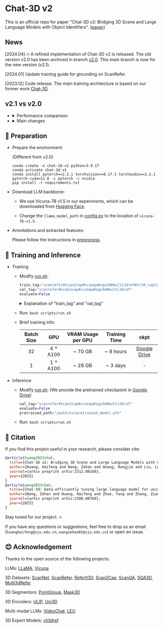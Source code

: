 # Chat-3D v2

This is an official repo for paper "Chat-3D v2: Bridging 3D Scene and Large Language Models with Object Identifiers". 
[[paper](https://arxiv.org/abs/2312.08168)]


## News

[2024.04] 🔥 A refined implementation of Chat-3D v2 is released. The old version v2.0 has been archived in branch [v2.0](https://github.com/Chat-3D/Chat-3D-v2/tree/v2.0). This main branch is now for the new version (v2.1).

[2024.01] Update training guide for grounding on ScanRefer.

[2023.12] Code release. The main training architecture is based on our former work [Chat-3D](https://github.com/Chat-3D/Chat-3D).

## v2.1 vs v2.0

- <details>
  <summary>Performance comparison</summary>

  <small>

  |      	| [ScanRefer](https://github.com/daveredrum/ScanRefer) 	|         	| [ScanQA](https://github.com/ATR-DBI/ScanQA) 	|        	|  [Scan2Cap](https://github.com/daveredrum/Scan2Cap) 	|            	| [Multi3dRefer](https://github.com/3dlg-hcvc/M3DRef-CLIP) 	|        	| [SQA3D](https://github.com/SilongYong/SQA3D) 	|
  |:----:	|:---------:	|:-------:	|:------:	|:------:	|:---------:	|:----------:	|:------------:	|:------:	|:-----:	|
  |      	|  Acc@0.25 	| Acc@0.5 	|  CIDEr 	| B-4 	| CIDEr@0.5 	| B-4@0.5 	|    F1@0.25   	| F1@0.5 	|   EM  	|
  | v2.0 	|    35.9   	|   30.4  	|  77.1  	|   7.3  	|    28.1   	|    15.5    	|       -      	|    -   	|   -   	|
  | **v2.1** 	|   **42.5**    	|  **38.4**   	|  **87.6**  	|  **14.0**  	|   **63.9**    	|    **31.8**    	|     **45.1**     	|  **41.6**  	| **54.7**  	|

  </small>

  <sub> All results of v2.1 are evaluated on the same model without finetuning on specific tasks.</sub>


- <details>
  <summary>Main changes</summary>

  - LLM backbone: Vicuna v0 -> [Vicuna v1.5](https://github.com/lm-sys/FastChat/blob/main/docs/vicuna_weights_version.md) + LoRA finetuning

  - Training scheme: three-stage training -> one-stage joint training

  - Segmentor: [PointGroup](https://github.com/dvlab-research/PointGroup) -> [Mask3D](https://github.com/JonasSchult/Mask3D)
  
  - Code Optimization:
    - batch size: 1 -> 32
    - Simpler training and evaluating process

## 🔨 Preparation

- Prepare the environment:
  
  (Different from v2.0)
  ```shell
  conda create -n chat-3d-v2 python=3.9.17
  conda activate chat-3d-v2
  conda install pytorch==2.2.1 torchvision==0.17.1 torchaudio==2.2.1 pytorch-cuda=11.8 -c pytorch -c nvidia
  pip install -r requirements.txt
  ```
  
- Download LLM backbone:
  -  We use Vicuna-7B v1.5 in our experiments, which can be downloaded from [Hugging Face](https://huggingface.co/lmsys/vicuna-7b-v1.5).

  - Change the `llama_model_path` in [config.py](./scripts/config.py) to the location of `vicuna-7b-v1.5`.
  

- Annotations and extracted features:
  
  Please follow the instructions in [preprocess](preprocess/).


## 🤖 Training and Inference

- Training
  - Modify [run.sh](scripts/run.sh):
    ```python
    train_tag="scanrefer#scan2cap#scanqa#sqa3d#multi3dref#nr3d_caption#obj_align"
    val_tag="scanrefer#scan2cap#scanqa#sqa3d#multi3dref"
    evaluate=False
    ```

    <details>
    <summary> Explanation of "train_tag" and "val_tag" </summary>

    - Use `#` to seperate different datasets

    - Datasets:
      - `scanrefer`: [ScanRefer](https://github.com/daveredrum/ScanRefer) Dataset
      - `scan2cap`: [Scan2Cap](https://github.com/daveredrum/Scan2Cap) Dataset
      - `scanqa`: [ScanQA](https://github.com/ATR-DBI/ScanQA) Dataset
      - `sqa3d`: [SQA3D](https://github.com/SilongYong/SQA3D) Dataset
      - `multi3dref`: [Multi3dRefer](https://github.com/3dlg-hcvc/M3DRef-CLIP) Dataset_
      - `nr3d_caption`: A captioning dataset originated from [Nr3D](https://github.com/referit3d/referit3d).
      - `obj_align`: A dataset originated from ScanRefer to align the object identifiers with object tokens.
    
    - You can try different combination of training datasets or add costumized datasets.

    </details>
  - Run: `bash scripts/run.sh`

  - Brief training info:

    | Batch Size | GPU | VRAM Usage per GPU | Training Time | ckpt |
    | :---: | :---: | :---: | :---: | :---: |
    | 32 | 4 * A100 | ~ 70 GB | ~ 8 hours | [Google Drive](https://drive.google.com/file/d/1hv-N-p9tm6nhoe6tlbZANgxYIjuVvX1n/view?usp=sharing) |
    | 1 | 1 * A100 | ~ 28 GB | ~ 3 days | - |


- Inference
  
  - Modify [run.sh](scripts/run.sh): (We provide the pretrained checkpoint in [Google Drive](https://drive.google.com/drive/folders/19wOjXYjca6w3JRVzbbFMgwiQj6kd6MXQ?usp=drive_link))
  
    ```python
    val_tag="scanrefer#scan2cap#scanqa#sqa3d#multi3dref"
    evaluate=False
    pretrained_path="/path/to/pretrained_model.pth"
    ```
  
  - Run: `bash scripts/run.sh`
  

## 📄 Citation

If you find this project useful in your research, please consider cite:
```BibTeX
@article{huang2023chat,
  title={Chat-3D v2: Bridging 3D Scene and Large Language Models with Object Identifiers},
  author={Huang, Haifeng and Wang, Zehan and Huang, Rongjie and Liu, Luping and Cheng, Xize and Zhao, Yang and Jin, Tao and Zhao, Zhou},
  journal={arXiv preprint arXiv:2312.08168},
  year={2023}
}
@article{wang2023chat,
  title={Chat-3d: Data-efficiently tuning large language model for universal dialogue of 3d scenes},
  author={Wang, Zehan and Huang, Haifeng and Zhao, Yang and Zhang, Ziang and Zhao, Zhou},
  journal={arXiv preprint arXiv:2308.08769},
  year={2023}
}
```

Stay tuned for our project. 🔥

If you have any questions or suggestions, feel free to drop us an email (`huanghaifeng@zju.edu.cn`, `wangzehan01@zju.edu.cn`) or open an issue.

## 😊 Acknowledgement

Thanks to the open source of the following projects:

LLMs:
[LLaMA](https://github.com/facebookresearch/llama), 
[Vicuna](https://github.com/lm-sys/FastChat)

3D Datasets:
[ScanNet](https://github.com/ScanNet/ScanNet), 
[ScanRefer](https://github.com/daveredrum/ScanRefer), 
[ReferIt3D](https://github.com/referit3d/referit3d), 
[Scan2Cap](https://github.com/daveredrum/Scan2Cap), 
[ScanQA](https://github.com/ATR-DBI/ScanQA), 
[SQA3D](https://github.com/SilongYong/SQA3D), 
[Multi3dRefer](https://github.com/3dlg-hcvc/M3DRef-CLIP)

3D Segmentors:
[PointGroup](https://github.com/dvlab-research/PointGroup), 
[Mask3D](https://github.com/JonasSchult/Mask3D)

3D Encoders:
[ULIP](https://github.com/salesforce/ULIP), 
[Uni3D](https://github.com/baaivision/Uni3D)

Multi-modal LLMs:
[VideoChat](https://github.com/OpenGVLab/Ask-Anything/tree/main/video_chat), 
[LEO](https://github.com/embodied-generalist/embodied-generalist)

3D Expert Models:
[vil3dref](https://github.com/cshizhe/vil3dref)